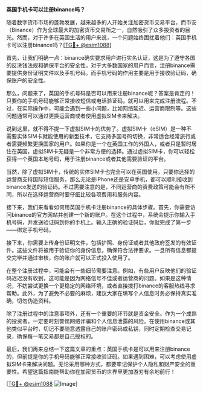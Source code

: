 **英国手机卡可以注册binance吗？**

随着数字货币市场的蓬勃发展，越来越多的人开始关注加密货币交易平台，而币安（Binance）作为全球最大的加密货币交易所之一，自然吸引了众多投资者的目光。然而，对于许多在英国生活的用户来说，一个问题始终困扰着他们：英国手机卡可以注册binance吗？[[TG💪+ @esim1088](https://t.me/s/esim1088)]

首先，让我们明确一点：binance确实要求用户进行实名认证，这是为了遵守各国的反洗钱法规和确保平台的安全性。对于大多数国家的用户而言，注册binance需要提供身份证明文件以及手机号码。而手机号码的作用主要是用于接收验证码，确保账户的安全性。

那么，问题来了，英国的手机号码是否可以用来注册binance呢？答案是肯定的！只要你的手机号码能够正常接收短信或电话验证码，就可以用来完成注册流程。不过，在实际操作中，可能会遇到一些小问题，比如网络延迟、运营商限制等。这些问题通常可以通过更换运营商或者使用虚拟SIM卡来解决。

说到这里，就不得不提一下虚拟SIM卡的优势了。虚拟SIM卡（eSIM）是一种不需要实体SIM卡就能使用的新型技术，它支持多国号码切换，非常适合经常旅行或者需要频繁更换国家的用户。如果你是一个在英国工作的外国人，或者只是暂时居住在英国，虚拟SIM卡无疑是一个非常方便的选择。通过虚拟SIM卡，你可以轻松获得一个英国本地号码，用于注册binance或者其他需要验证的平台。

当然，除了虚拟SIM卡，传统的实体SIM卡也完全可以在英国使用。只要你选择的运营商支持国际短信服务，那么无论是iPhone还是安卓手机，都可以顺利接收到binance发送的验证码。不过需要注意的是，不同运营商的资费政策可能会有所不同，所以在选择运营商时要仔细比较各项费用和服务内容。

接下来，我们来看看如何用英国手机卡注册binance的具体步骤。首先，你需要访问binance的官方网站并创建一个新的账户。在这个过程中，系统会提示你输入手机号码，并发送验证码到你的手机上。输入正确的验证码后，你就完成了第一步——绑定手机号码。

接下来，你需要上传身份证明文件，包括护照、身份证或者其他政府签发的有效证件。这些文件将被用于验证你的身份信息，确保符合法律要求。一旦所有信息都提交完毕并通过审核，你的账户就可以正式投入使用了。

在整个注册过程中，可能会有一些细节需要注意。例如，有些用户反映他们的验证码迟迟没有收到，这可能是因为网络信号不佳或者运营商的问题。如果是这种情况，不妨尝试更换一个更稳定的网络环境，或者直接拨打binance的客服热线寻求帮助。此外，为了避免不必要的麻烦，建议大家在填写个人信息时务必保持真实准确，切勿伪造资料。

除了注册过程中的注意事项外，还有一个重要的环节就是资金安全。作为一个成熟的投资者，一定要时刻警惕网络诈骗和个人信息泄露的风险。在使用binance或其他类似平台时，切记不要随意透露自己的账户密码或私钥，同时定期检查交易记录，确保每一笔交易都是自己授权的。

最后，我们再来总结一下这篇文章的重点：英国手机卡是可以用来注册binance的，但前提是你的手机号码能够正常接收验证码。如果遇到困难，可以考虑使用虚拟SIM卡来解决问题。无论采用哪种方式，都要牢记保护个人隐私和财产安全的重要性。希望这篇指南能帮助你在加密货币的世界里更加游刃有余地前行！

[[TG💪+ @esim1088](https://t.me/s/esim1088) ![Image](https://i.postimg.cc/4NQfJmqS/Snipaste-2025-05-13-00-14-12.png)]